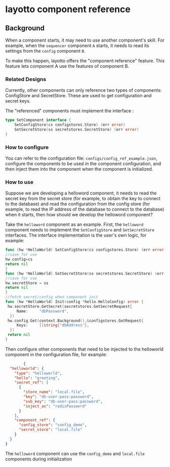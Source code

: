 # layotto component reference

## Background

When a component starts, it may need to use another component's skill. For example, when the `sequencer` component `A` starts, it needs to read its settings from the `config` component `B`.

To make this happen, layotto offers the "component reference" feature. This feature lets component A use the features of component B.
### Related Designs

Currently, other components can only reference two types of components: ConfigStore and SecretStore. These are used to get configuration and secret keys.

The "referenced" components must implement the interface :

```go
type SetComponent interface {
    SetConfigStore(cs configstores.Store) (err error)
    SetSecretStore(ss secretstores.SecretStore) (err error)
}
```

### How to configure

You can refer to the configuration file: `configs/config_ref_example.json`, configure the components to be used in the component configuration, and then inject them into the component when the component is initialized.

### How to use
Suppose we are developing a helloword component, it needs to read the secret key from the secret store (for example, to obtain the key to connect to the database) and read the configuration from the config store (for example, to read the IP address of the database to connect to the database) when it starts, then how should we develop the helloword component?

Take the `helloword` component as an example. First, the `helloword` component needs to implement the `SetConfigStore` and `SetSecretStore` interfaces. The interface implementation is the user's own logic, for example:

```go
func (hw *HelloWorld) SetConfigStore(cs configstores.Store) (err error) {
//save for use
hw.config=cs
return nil
}
func (hw *HelloWorld) SetSecretStore(ss secretstores.SecretStore) (err error) {
//save for use
hw.secretStore = ss
return nil
}
//fetch secret/config when component init
func (hw *HelloWorld) Init(config *hello.HelloConfig) error {
 hw.secretStore.GetSecret(secretstores.GetSecretRequest{
     Name:     "dbPassword",
  })
 hw.config.Get(context.Background(),&configstores.GetRequest{
     Keys:     []string{"dbAddress"},
  })
 return nil
}
```

Then configure other components that need to be injected to the helloworld component in the configuration file, for example:

```json
        {
  "helloworld": {
    "type": "helloworld",
    "hello": "greeting",
    "secret_ref": [
      {
        "store_name": "local.file",
        "key": "db-user-pass:password",
        "sub_key": "db-user-pass:password",
        "inject_as": "redisPassword"
      }
    ],
    "component_ref": {
      "config_store": "config_demo",
      "secret_store": "local.file"
    }
  }
}
```

The `helloword` component can use the `config_demo` and `local.file` components during initialization
